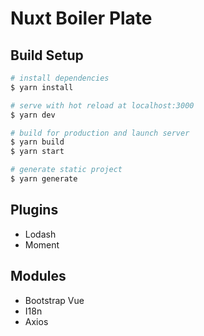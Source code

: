 # Nuxt Boiler Plate

## Build Setup

```bash
# install dependencies
$ yarn install

# serve with hot reload at localhost:3000
$ yarn dev

# build for production and launch server
$ yarn build
$ yarn start

# generate static project
$ yarn generate
```

## Plugins

- Lodash
- Moment

## Modules

- Bootstrap Vue
- I18n
- Axios